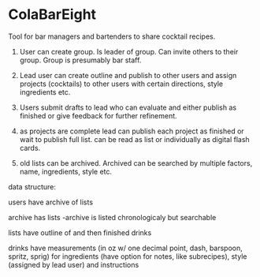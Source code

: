 # ColaBarEight
Tool for bar managers and bartenders to share cocktail recipes. 

1. User can create group. Is leader of group. Can invite others to their group. Group is presumably bar staff.

2. Lead user can create outline and publish to other users and assign projects (cocktails) to other users with certain directions, style ingredients etc. 

3. Users submit drafts to lead who can evaluate and either publish as finished or give feedback for further refinement. 

4. as projects are complete lead can publish each project as finished or wait to publish full list. can be read as list or individually as digital flash cards. 

5. old lists can be archived. Archived can be searched by multiple factors, name, ingredients, style etc. 

data structure:

users have archive of lists

archive has lists 
    -archive is listed chronologicaly but searchable 

lists have outline of and then finished drinks

drinks have measurements (in oz w/ one decimal point, dash, barspoon, spritz, sprig) for ingredients (have option for notes, like subrecipes), style (assigned by lead user) and instructions


